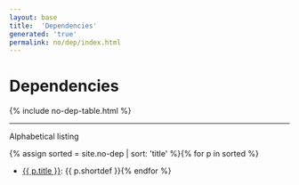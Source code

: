 ```yaml
---
layout: base
title:  'Dependencies'
generated: 'true'
permalink: no/dep/index.html
---
```


# Dependencies

{% include no-dep-table.html %}

----------

Alphabetical listing

{% assign sorted = site.no-dep | sort: 'title' %}{% for p in sorted %}
* [{{ p.title }}](): {{ p.shortdef }}{% endfor %}
